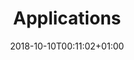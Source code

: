 ---
date: 2018-10-10T00:11:02+01:00
title: Applications
weight: 20
tags: ["cli", "web", "application"]
---